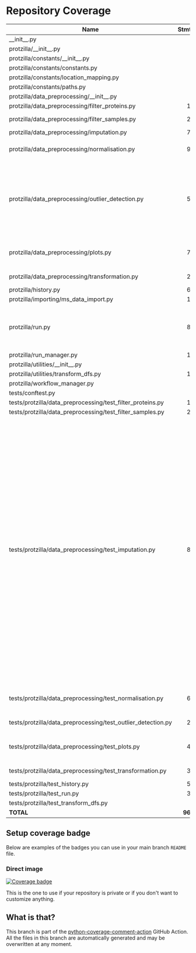 # Repository Coverage



| Name                                                            |    Stmts |     Miss |   Branch |   BrPart |   Cover |   Missing |
|---------------------------------------------------------------- | -------: | -------: | -------: | -------: | ------: | --------: |
| \_\_init\_\_.py                                                 |        0 |        0 |        0 |        0 |    100% |           |
| protzilla/\_\_init\_\_.py                                       |        0 |        0 |        0 |        0 |    100% |           |
| protzilla/constants/\_\_init\_\_.py                             |        0 |        0 |        0 |        0 |    100% |           |
| protzilla/constants/constants.py                                |        6 |        0 |        0 |        0 |    100% |           |
| protzilla/constants/location\_mapping.py                        |        6 |        0 |        0 |        0 |    100% |           |
| protzilla/constants/paths.py                                    |        5 |        0 |        0 |        0 |    100% |           |
| protzilla/data\_preprocessing/\_\_init\_\_.py                   |        0 |        0 |        0 |        0 |    100% |           |
| protzilla/data\_preprocessing/filter\_proteins.py               |       15 |        2 |        4 |        1 |     74% |     54-55 |
| protzilla/data\_preprocessing/filter\_samples.py                |       26 |        1 |        4 |        2 |     90% |55->64, 65 |
| protzilla/data\_preprocessing/imputation.py                     |       74 |        1 |       14 |        1 |     98% |       138 |
| protzilla/data\_preprocessing/normalisation.py                  |       93 |        1 |       22 |        2 |     97% |239->250, 251 |
| protzilla/data\_preprocessing/outlier\_detection.py             |       56 |        4 |       16 |        6 |     83% |151, 156->165, 169-178, 182->198, 219, 220->exit |
| protzilla/data\_preprocessing/plots.py                          |       71 |        7 |        9 |        1 |     90% |176->191, 368-392 |
| protzilla/data\_preprocessing/transformation.py                 |       20 |        2 |        8 |        3 |     82% |31, 43->52, 53 |
| protzilla/history.py                                            |       64 |        2 |       22 |        2 |     95% |   32, 133 |
| protzilla/importing/ms\_data\_import.py                         |       16 |        1 |        2 |        0 |     94% |        32 |
| protzilla/run.py                                                |       86 |       20 |       22 |        0 |     69% |12-18, 64-70, 81-82, 85, 119-125 |
| protzilla/run\_manager.py                                       |       19 |       19 |        4 |        0 |      0% |      1-27 |
| protzilla/utilities/\_\_init\_\_.py                             |        0 |        0 |        0 |        0 |    100% |           |
| protzilla/utilities/transform\_dfs.py                           |       11 |        0 |        0 |        0 |    100% |           |
| protzilla/workflow\_manager.py                                  |        7 |        7 |        2 |        0 |      0% |       1-9 |
| tests/conftest.py                                               |        6 |        0 |        0 |        0 |    100% |           |
| tests/protzilla/data\_preprocessing/test\_filter\_proteins.py   |       16 |        1 |        2 |        1 |     89% |        48 |
| tests/protzilla/data\_preprocessing/test\_filter\_samples.py    |       29 |        2 |        4 |        2 |     88% |    73, 98 |
| tests/protzilla/data\_preprocessing/test\_imputation.py         |       87 |       27 |       10 |       10 |     62% |140-141, 145, 153->158, 154-155, 165-166, 170, 178->183, 179-180, 190-191, 195, 203->208, 204-205, 216, 220, 231->232, 231->236, 233, 244-246, 257->262, 258-259, 277-282 |
| tests/protzilla/data\_preprocessing/test\_normalisation.py      |       60 |        4 |        8 |        4 |     88% |309, 325, 342, 366 |
| tests/protzilla/data\_preprocessing/test\_outlier\_detection.py |       23 |        3 |        6 |        3 |     79% |43, 52, 59 |
| tests/protzilla/data\_preprocessing/test\_plots.py              |       47 |        8 |       16 |        5 |     79% |21, 40, 57, 82, 117-120 |
| tests/protzilla/data\_preprocessing/test\_transformation.py     |       35 |        2 |        4 |        2 |     90% |  122, 137 |
| tests/protzilla/test\_history.py                                |       53 |        0 |        0 |        0 |    100% |           |
| tests/protzilla/test\_run.py                                    |       38 |        0 |        0 |        0 |    100% |           |
| tests/protzilla/test\_transform\_dfs.py                         |        0 |        0 |        0 |        0 |    100% |           |
|                                                       **TOTAL** |  **969** |  **114** |  **179** |   **45** | **84%** |           |


## Setup coverage badge

Below are examples of the badges you can use in your main branch `README` file.

### Direct image

[![Coverage badge](https://github.com/antonneubauer/PROTzilla2/raw/python-coverage-comment-action-data/badge.svg)](https://github.com/antonneubauer/PROTzilla2/tree/python-coverage-comment-action-data)

This is the one to use if your repository is private or if you don't want to customize anything.



## What is that?

This branch is part of the
[python-coverage-comment-action](https://github.com/marketplace/actions/python-coverage-comment)
GitHub Action. All the files in this branch are automatically generated and may be
overwritten at any moment.